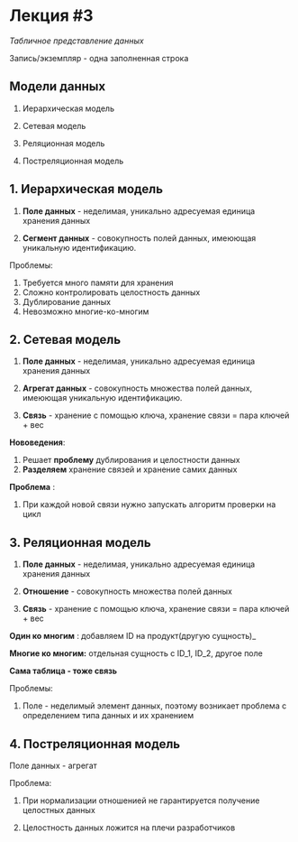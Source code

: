 # Лекция #3

_Табличное представление данных_

Запись/экземпляр - одна заполненная строка

## Модели данных

1. Иерархическая модель

2. Сетевая модель

3. Реляционная модель

4. Постреляционная модель

## 1. Иерархическая модель

1. **Поле данных** - неделимая,  уникально адресуемая единица хранения данных

2. **Сегмент данных** - совокупность полей данных, имеюющая уникальную идентификацию.

Проблемы:

1. Требуется много памяти для хранения
2. Сложно контролировать целостность данных
3. Дублирование данных
4. Невозможно многие-ко-многим

## 2. Сетевая модель

1. **Поле данных** - неделимая,  уникально адресуемая единица хранения данных

2. **Агрегат данных** - совокупность множества полей данных, имеюющая уникальную идентификацию.

3. **Связь** - хранение с помощью ключа, хранение связи = пара ключей + вес

**Нововедения**:

1. Решает **проблему** дублирования  и целостности данных
2. **Разделяем** хранение связей и хранение самих данных

**Проблема** :

1. При каждой новой связи нужно запускать алгоритм проверки на цикл

## 3. Реляционная модель

1. **Поле данных** - неделимая,  уникально адресуемая единица хранения данных

2. **Отношение** - совокупность множества полей данных

3. **Связь** - хранение с помощью ключа, хранение связи = пара ключей + вес

**Один ко многим** : добавляем ID на продукт(другую сущность)_

**Многие ко многим:** отдельная сущность с ID_1, ID_2, другое поле

**Сама таблица - тоже связь**

Проблемы:

1. Поле - неделимый элемент данных, поэтому возникает проблема с определением типа данных и их хранением


## 4. Постреляционная модель

Поле данных - агрегат

Проблема:

1. При нормализации отношенией не гарантируется получение целостных данных

2. Целостность данных ложится на плечи разработчиков